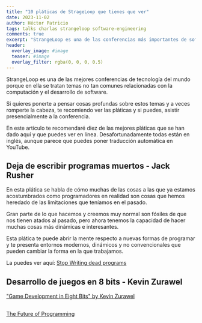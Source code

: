 ```yaml
---
title: "10 pláticas de StrageLoop que tienes que ver"
date: 2023-11-02
author: Héctor Patricio
tags: talks charlas strangeloop software-engineering
comments: true
excerpt: "StrangeLoop es una de las conferencias más importantes de software en el mundo, con pláticas increíbles. Aquí verás 10 pláticas que no te puedes perder."
header:
  overlay_image: #image
  teaser: #image
  overlay_filter: rgba(0, 0, 0, 0.5)
---
```



StrangeLoop es una de las mejores conferencias de tecnología del mundo porque en ella se tratan temas no tan comunes relacionadas con la computación y el desarrollo de software.

Si quieres ponerte a pensar cosas profundas sobre estos temas y a veces romperte la cabeza, te recomiendo ver las pláticas y si puedes, asistir presencialmente a la conferencia.

En este artículo te recomendaré diez de las mejores pláticas que se han dado aquí y que puedes ver en línea. Desafortunadamente todas están en inglés, aunque parece que puedes poner traducción automática en YouTube.

## Deja de escribir programas muertos - Jack Rusher

En esta plática se habla de cómo muchas de las cosas a las que ya estamos acostumbrados como programadores en realidad son cosas que hemos heredado de las limitaciones que teníamos en el pasado.

Gran parte de lo que hacemos y creemos muy normal son fósiles de que nos tienen atados al pasado, pero ahora tenemos la capacidad de hacer muchas cosas más dinámicas e interesantes.

Esta plática te puede abrir la mente respecto a nuevas formas de programar y te presenta entornos modernos, dinámicos y no convencionales que pueden cambiar la forma en la que trabajamos.

La puedes ver aquí: [Stop Writing dead programs](https://youtu.be/8Ab3ArE8W3s?si=7MprB-mKxO0M4-A0)

## Desarrollo de juegos en 8 bits - Kevin Zurawel

["Game Development in Eight Bits" by Kevin Zurawel](https://youtu.be/TPbroUDHG0s?si=clvg5je8GDoC4dMS)

## 


[The Future of Programming](https://www.youtube.com/watch?v=ecIWPzGEbFc)

